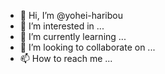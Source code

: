 - 👋 Hi, I’m @yohei-haribou
- 👀 I’m interested in ...
- 🌱 I’m currently learning ...
- 💞️ I’m looking to collaborate on ...
- 📫 How to reach me ...

<!---
yohei-haribou/yohei-haribou is a ✨ special ✨ repository because its `README.md` (this file) appears on your GitHub profile.
You can click the Preview link to take a look at your changes.
--->
